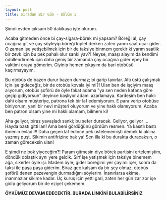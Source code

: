 ```yaml
---
layout: post
title: Sıradan Bir Gün - Bölüm 1
---
```


Şimdi evden çıksam 50 dakikaya işte olurum.

Acaba gitmeden önce bi çay-sigara-börek mi yapsam? Böreği al, çay ocağına git ve çay söyleyip böreği lüplet derken zaten yarım saat uçar gider. O zaman işe yetişebilmek için bir de taksiye binmem gerekir ki yarım saatlik bir zevk için bu pek pahalı olur sanki yav?! Neyse, maaşı alayım da kendimi ödüllendirmek için daha geniş bir zamanda çay ocağına gider epey bir vaktimi oraya gömerim. Giyinip hemen çıkayım da bari otobüsü kaçırmayayım.

Bu otobüs de bazen durur bazen durmaz; bi garip tavırlar. Altı üstü çalışmak için işe gideceğiz, bir de otobüs kovala iyi mi?! Ulan ben de işçiyim maaş alıyorum, otobüs şoförü de öyle fakat adama "ya sen neden kafana göre geçip gidiyorsun" deyince başlıyor adamı azarlamaya. Kardeşim ben haklı dahi olsam müşteriye, patrona tek bir laf edemiyorum. E para verip otobüse biniyorum, yani bir nevi müşteri oluyorum ve yine haklı olamıyorum. Acaba ben patron olsam yine mi haklı olamam, bilmem ki!

Aha geliyor, biraz yavaşladı sanki; bu sefer duracak. Geliyor, geliyor ... Hayda bastı gitti lan! Ama beni gördüğünü gördüm resmen. Ya kasıtlı bastı ibnenin evladı!!! Daha geçen laf edince pek üstelememişti demek ki aklına yazmış puşt. Sikimin antifrizine bak ya! Sen illa ki bu durakta duracaksın, o zaman göreceksin ulan!

E şimdi ne bok yiyeceğim?! Param gitmesin diye börek partisini ertelemiştim, döndük dolaştık aynı yere geldik. Sırf işe yetişmek için taksiye binemem ağa, sikerler öyle işi. Madem öyle, gider böreğimi yer çayımı içer, sonra da taksi ile paşa paşa giderim. Biraz geç kalsam da bir şey olmaz, otobüs şoförü denen pezevengin durmadığını söylerim. İnanırlarsa ekime, inanmazlar sikime kadar. Üç kuruş için yetti gari, zaten her gün zar zor işe gidip geliyorum bir de eziyet çekemem.

**ÖYKÜMÜZ DEVAM EDECEKTİR. BURADA LİNKİNİ BULABİLİRSİNİZ**